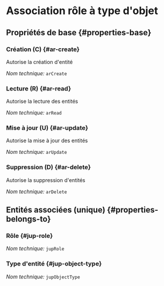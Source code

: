 # Association rôle à type d'objet
<!--- THIS FILE IS GENERATED PLEASE DO NOT EDIT IT DIRECTLY --->



## Propriétés de base {#properties-base}

### Création (C) {#ar-create}

Autorise la création d'entité

*Nom technique:* ```arCreate```

### Lecture (R) {#ar-read}

Autorise la lecture des entités

*Nom technique:* ```arRead```

### Mise à jour (U) {#ar-update}

Autorise la mise à jour des entités

*Nom technique:* ```arUpdate```

### Suppression (D) {#ar-delete}

Autorise la suppression d'entités

*Nom technique:* ```arDelete```


## Entités associées (unique) {#properties-belongs-to}

### Rôle {#jup-role}



*Nom technique:* ```jupRole```

### Type d'entité {#jup-object-type}



*Nom technique:* ```jupObjectType```





